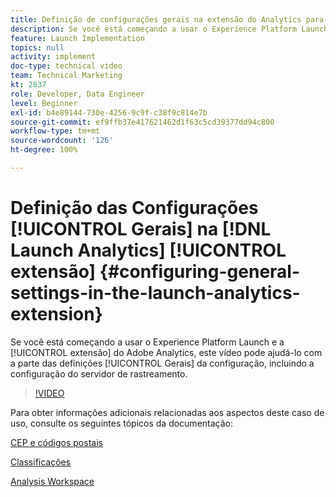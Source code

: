 ```yaml
---
title: Definição de configurações gerais na extensão do Analytics para o Launch
description: Se você está começando a usar o Experience Platform Launch, e a extensão do Adobe Analytics, este vídeo poderá ajudá-lo com a parte de definições gerais da configuração, incluindo a configuração do servidor de rastreamento.
feature: Launch Implementation
topics: null
activity: implement
doc-type: technical video
team: Technical Marketing
kt: 2837
role: Developer, Data Engineer
level: Beginner
exl-id: b4e89144-730e-4256-9c9f-c38f9c814e7b
source-git-commit: ef9ffb37e417621462d1f63c5cd39377dd94c800
workflow-type: tm+mt
source-wordcount: '126'
ht-degree: 100%

---
```


# Definição das Configurações [!UICONTROL Gerais] na [!DNL Launch Analytics] [!UICONTROL extensão] {#configuring-general-settings-in-the-launch-analytics-extension}

Se você está começando a usar o Experience Platform Launch e a [!UICONTROL extensão] do Adobe Analytics, este vídeo pode ajudá-lo com a parte das definições [!UICONTROL Gerais] da configuração, incluindo a configuração do servidor de rastreamento.

>[!VIDEO](https://video.tv.adobe.com/v/27093/?quality=9)

Para obter informações adicionais relacionadas aos aspectos deste caso de uso, consulte os seguintes tópicos da documentação:

[CEP e códigos postais](https://experienceleague.adobe.com/docs/analytics/components/dimensions/zip-code.html?lang=pt-BR)

[Classificações](https://experienceleague.adobe.com/docs/analytics/components/classifications/c-classifications.html?lang=pt-BR)

[Analysis Workspace](https://experienceleague.adobe.com/docs/analytics/analyze/analysis-workspace/analysis-workspace-features.html?lang=pt-BR)
